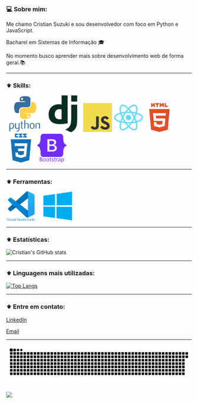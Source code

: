 <h3>💻 Sobre mim:</h3>

<p> Me chamo Cristian Suzuki e sou desenvolvedor com foco em Python e JavaScript. </p>
<p> Bacharel em Sistemas de Informação 🎓</p>
<p> No momento busco aprender mais sobre desenvolvimento web de forma geral.📚</p>

<hr></hr>

<h3>⚜ Skills: </h3>
<p>
<img height="100" width="100" src="https://github.com/devicons/devicon/blob/master/icons/python/python-original-wordmark.svg" />
<img height="100" width="100" src="https://github.com/devicons/devicon/blob/master/icons/django/django-plain.svg" />
<img height="80" width="80" src="https://github.com/devicons/devicon/blob/master/icons/javascript/javascript-original.svg" />
<img height="80" width="80" src="https://github.com/devicons/devicon/blob/master/icons/react/react-original.svg" />
<img height="80" width="80" src="https://github.com/devicons/devicon/blob/master/icons/html5/html5-plain-wordmark.svg" />
<img height="80" width="80" src="https://github.com/devicons/devicon/blob/master/icons/css3/css3-plain-wordmark.svg" />
<img height="80" width="80" src="https://github.com/devicons/devicon/blob/master/icons/bootstrap/bootstrap-plain-wordmark.svg" />

  
</p>


<hr></hr>


<h3>⚜ Ferramentas: </h3>

<p>
  <img height="80" width="80" src="https://github.com/devicons/devicon/blob/master/icons/vscode/vscode-original-wordmark.svg" />
  &nbsp;&nbsp;&nbsp;
  <img height="80" width="80" src="https://github.com/devicons/devicon/blob/master/icons/windows8/windows8-original.svg" />
  
</p>

<hr></hr>

<h3> ⚜ Estatísticas: </h3>

![Cristian's GitHub stats](https://github-readme-stats.vercel.app/api?username=cristiansuzuki&show_icons=true&count_private=true&include_all_commits=true&theme=vision-friendly-dark)

<hr></hr>

<h3>⚜ Linguagens mais utilizadas: </h3>

[![Top Langs](https://github-readme-stats.vercel.app/api/top-langs/?username=cristiansuzuki&layout=compact&theme=vision-friendly-dark)](https://github.com/anuraghazra/github-readme-stats)

<hr></hr>

<h3>⚜ Entre em contato: </h3>

<a href="https://www.linkedin.com/in/cristian-suzuki/"></a> [LinkedIn](https://www.linkedin.com/in/cristian-suzuki/) 

<a href="mailto:cristiansuzuki5@hotmail.com"></a> [Email](mailto:cristiansuzuki5@hotmail.com) 

<hr></hr>


![](https://github.com/cristiansuzuki/cristiansuzuki/blob/output/github-contribution-grid-snake.svg)



![](https://komarev.com/ghpvc/?username=cristiansuzuki&color=blue&style=flat)
